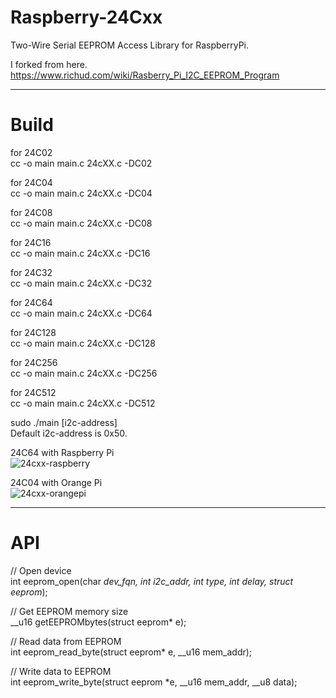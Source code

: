 # Raspberry-24Cxx

Two-Wire Serial EEPROM Access Library for RaspberryPi.   

I forked from here.   
https://www.richud.com/wiki/Rasberry_Pi_I2C_EEPROM_Program

---

# Build
for 24C02   
cc -o main main.c 24cXX.c -DC02

for 24C04   
cc -o main main.c 24cXX.c -DC04

for 24C08   
cc -o main main.c 24cXX.c -DC08

for 24C16   
cc -o main main.c 24cXX.c -DC16

for 24C32   
cc -o main main.c 24cXX.c -DC32

for 24C64   
cc -o main main.c 24cXX.c -DC64

for 24C128   
cc -o main main.c 24cXX.c -DC128

for 24C256   
cc -o main main.c 24cXX.c -DC256

for 24C512   
cc -o main main.c 24cXX.c -DC512

sudo ./main [i2c-address]   
Default i2c-address is 0x50.   

24C64 with Raspberry Pi   
![24cxx-raspberry](https://user-images.githubusercontent.com/6020549/59955201-e0a5b300-94c3-11e9-96a0-36d694c5dec9.jpg)

24C04 with Orange Pi   
![24cxx-orangepi](https://user-images.githubusercontent.com/6020549/59955202-e0a5b300-94c3-11e9-97c5-d980e950d726.jpg)

---

# API

// Open device   
int eeprom_open(char *dev_fqn, int i2c_addr, int type, int delay, struct eeprom*);   

// Get EEPROM memory size   
__u16 getEEPROMbytes(struct eeprom* e);

// Read data from EEPROM   
int eeprom_read_byte(struct eeprom* e, __u16 mem_addr);

// Write data to EEPROM   
int eeprom_write_byte(struct eeprom *e, __u16 mem_addr, __u8 data);


